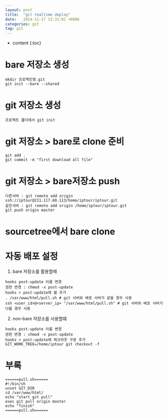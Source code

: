 ```yaml
---
layout: post
title:  "git realtime deploy"
date:   2014-11-17 13:31:01 +0800
categories: git
tag: git
---
```


* content
{:toc}

bare 저장소 생성
==================
```
mkdir 프로젝트명.git
git init --bare --shared
```

git 저장소 생성
==================
```
프로젝트 폴더에서 git init
```

git 저장소 > bare로 clone 준비
==================
```
git add .
git commit -m "first download all file"
```

git 저장소 > bare저장소 push
==================
```
다른서버 : git remote add origin ssh://iptour@211.117.60.113/home/iptour/iptour.git
같은서버 : git remote add origin /home/iptour/iptour.git
git push origin master
```

sourcetree에서 bare clone
==================

자동 배포 설정
==================
1) bare 저장소를 활용할때
```
hooks post-update 이름 변경
권한 변경 : chmod -x post-update
hooks > post-update에 쉘 추가
. /var/www/html/pull.sh # git 서버와 배포 서버가 같을 경우 사용
ssh <user_id>@<server_ip> "/var/www/html/pull.sh" # git 서버와 배포 서버가 다를 경우 사용
```

2)  non-bare 저장소를 사용할떄
```
hooks post-update 이름 변경
권한 변경 : chmod -x post-update
hooks > post-update에 체크아웃 구문 추가
GIT_WORK_TREE=/home/iptour git checkout -f
```

부록
==================
```
======pull.sh======
#!/bin/sh
unset GIT_DIR
cd /var/www/html/
echo "start git pull"
exec git pull origin master
echo "finish"
======pull.sh======
```